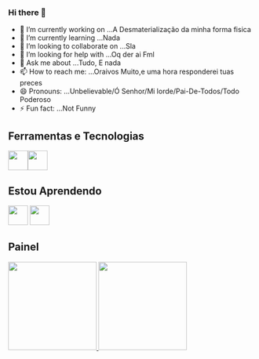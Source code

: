 ### Hi there 👋

<!--
**UNBELIEVABLE-Caio/UNBELIEVABLE-caio** is a ✨ _special_ ✨ repository because its `README.md` (this file) appears on your GitHub profile.

Here are some ideas to get you started:

- 🔭 I’m currently working on ...A Desmaterialização da minha forma fisica
- 🌱 I’m currently learning ...Nada
- 👯 I’m looking to collaborate on ...Sla
- 🤔 I’m looking for help with ...Oq der ai Fml
- 💬 Ask me about ...Tudo, E nada
- 📫 How to reach me: ...Oraivos Muito,e uma hora responderei tuas preces
- 😄 Pronouns: ...Unbelievable/Ó Senhor/Mi lorde/Pai-De-Todos/Todo Poderoso
- ⚡ Fun fact: ...Not Funny
-->
- 🔭 I’m currently working on ...A Desmaterialização da minha forma fisica
- 🌱 I’m currently learning ...Nada
- 👯 I’m looking to collaborate on ...Sla
- 🤔 I’m looking for help with ...Oq der ai Fml
- 💬 Ask me about ...Tudo, E nada
- 📫 How to reach me: ...Oraivos Muito,e uma hora responderei tuas preces
- 😄 Pronouns: ...Unbelievable/Ó Senhor/Mi lorde/Pai-De-Todos/Todo Poderoso
- ⚡ Fun fact: ...Not Funny

## Ferramentas e Tecnologias

  <img src="https://cdn.jsdelivr.net/gh/devicons/devicon/icons/github/github-original.svg" width="40" height="40"/><img src="https://cdn.jsdelivr.net/gh/devicons/devicon/icons/vscode/vscode-original.svg" width="40" height="40"/>
## Estou Aprendendo

  <img src="https://cdn.jsdelivr.net/gh/devicons/devicon/icons/html5/html5-original-wordmark.svg" width="40" height="40"/> <img src="https://cdn.jsdelivr.net/gh/devicons/devicon/icons/css3/css3-original-wordmark.svg" width="40" height="40"/>
## Painel
<div> 
  <a href="https://github.com/UNBELIEVABLE-Caio"> 
    <img height="180em" src="https://github-readme-stats.vercel.app/api/top-langs/?username=UNBELIEVABLE-Caio&layout=compact&langs_count=7&theme=dracula"/> 
    <img height="180em" src="https://github-readme-stats.vercel.app/api?username=UNBELIEVABLE-caio&show_icons=true&theme=dracula&include_all_commits=true&count_private=true"/> 
    
</div>
